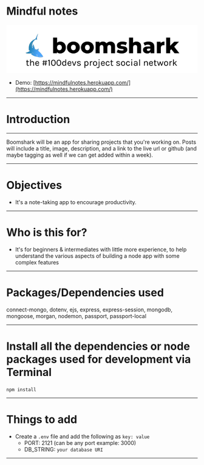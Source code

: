 # Mindful notes

![Boomshark](https://raw.githubusercontent.com/jamespro/boomshark/main/public/img/banner.png)

* Demo: [https://mindfulnotes.herokuapp.com/](https://mindfulnotes.herokuapp.com/)

---

# Introduction

---

Boomshark will be an app for sharing projects that you're working on. Posts will include a title, image, description, and a link to the live url or github (and maybe tagging as well if we can get added within a week). 

---

# Objectives

- It's a note-taking app to encourage productivity.

---

# Who is this for?

- It's for beginners & intermediates with little more experience, to help understand the various aspects of building a node app with some complex features

---

# Packages/Dependencies used

connect-mongo, dotenv, ejs, express, express-session, mongodb, mongoose, morgan, nodemon, passport, passport-local

---

# Install all the dependencies or node packages used for development via Terminal

`npm install`

---

# Things to add

- Create a `.env` file and add the following as `key: value`
  - PORT: 2121 (can be any port example: 3000)
  - DB_STRING: `your database URI`
 ---


